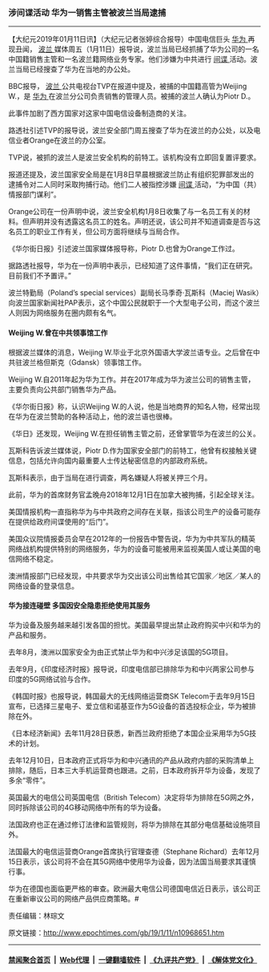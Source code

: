 ### 涉间谍活动 华为一销售主管被波兰当局逮捕
------------------------

<p>
 【大纪元2019年01月11日讯】（大纪元记者张婷综合报导）中国电信巨头
 <a href="http://www.epochtimes.com/gb/tag/%E5%8D%8E%E4%B8%BA.html">
  华为
 </a>
 再现丑闻，
 <a href="http://www.epochtimes.com/gb/tag/%E6%B3%A2%E5%85%B0.html">
  波兰
 </a>
 媒体周五（1月11日）报导说，波兰当局已经抓捕了华为公司的一名中国籍销售主管和一名波兰籍网络业务专家。他们涉嫌为中共进行
 <a href="http://www.epochtimes.com/gb/tag/%E9%97%B4%E8%B0%8D.html">
  间谍
 </a>
 活动。波兰当局已经搜查了华为在当地的办公处。
</p>
<p>
 BBC报导，
 <a href="http://www.epochtimes.com/gb/tag/%E6%B3%A2%E5%85%B0.html">
  波兰
 </a>
 公共电视台TVP在报道中提及，被捕的中国籍高管为Weijing W.，是
 <a href="http://www.epochtimes.com/gb/tag/%E5%8D%8E%E4%B8%BA.html">
  华为
 </a>
 在波兰分公司负责销售的管理人员。被捕的波兰人确认为Piotr D.。
</p>
<p>
 此事件加剧了西方国家对这家中国电信设备制造商的关注。
</p>
<p>
 路透社引述TVP的报导说，波兰安全部门周五搜查了华为在波兰的办公处，以及电信业者Orange在波兰的办公室。
</p>
<p>
 TVP说，被抓的波兰人是波兰安全机构的前特工。该机构没有立即回复置评要求。
</p>
<p>
 报道还提及，波兰国家安全局是在1月8日早晨根据波兰防止有组织犯罪部发出的逮捕令对二人同时采取拘捕行动。他们二人被指控涉嫌
 <a href="http://www.epochtimes.com/gb/tag/%E9%97%B4%E8%B0%8D.html">
  间谍
 </a>
 活动，“为中国（共）情报部门谋利”。
</p>
<p>
 Orange公司在一份声明中说，波兰安全机构1月8日收集了与一名员工有关的材料。但声明并没有透露这名员工的姓名。声明还说，该公司并不知道调查是否与这名员工的职业工作有关，但公司方面将继续与当局合作。
</p>
<p>
 《华尔街日报》引述波兰国家媒体报导称，Piotr D.也曾为Orange工作过。
</p>
<p>
 据路透社报导，华为在一份声明中表示，已经知道了这件事情，“我们正在研究。目前我们不予置评。”
</p>
<p>
 波兰特勤局（Poland’s special services）副局长马季奇‧瓦斯科（Maciej Wasik）向波兰国家新闻社PAP表示，这个中国公民就职于一个大型电子公司，而这个波兰人则因为网络服务在圈内颇有名气。
</p>
<h4>
 Weijing W.曾在中共领事馆工作
</h4>
<p>
 根据波兰媒体的消息，Weijing W.毕业于北京外国语大学波兰语专业。之后曾在中共驻波兰格但斯克（Gdansk）领事馆工作。
</p>
<p>
 Weijing W.自2011年起为华为工作。并在2017年成为华为波兰公司的销售主管，主要负责向公共部门销售华为产品。
</p>
<p>
 《华尔街日报》称，认识Weijing W.的人说，他是当地商界的知名人物，经常出现在华为在波兰赞助的各种活动上，他的波兰语也很棒。
</p>
<p>
 《华日》还发现，Weijing W.在担任销售主管之前，还曾掌管华为在波兰的公关。
</p>
<p>
 瓦斯科告诉波兰媒体说，Piotr D.作为国家安全部门的前特工，他曾有权接触关键信息，包括允许向国内最重要人士传达秘密信息的内部政府系统。
</p>
<p>
 瓦斯科表示，由于当局在进行调查，两名嫌疑人将被关押三个月。
</p>
<p>
 此前，华为的首席财务官孟晚舟2018年12月1日在加拿大被拘捕，引起全球关注。
</p>
<p>
 美国情报机构一直指称华为与中共政府之间存在关联，指该公司生产的设备可能存在提供给政府间谍使用的“后门”。
</p>
<p>
 美国众议院情报委员会早在2012年的一份报告中警告说，华为为中共军队的精英网络战机构提供特别的网络服务，华为的设备可能被用来监视美国人或让美国的电信网络不稳定。
</p>
<p>
 澳洲情报部门已经发现，中共要求华为交出该公司出售给其它国家／地区／某人的网络设备的登录信息。
</p>
<h4>
 华为接连碰壁 多国因安全隐患拒绝使用其服务
</h4>
<p>
 华为设备及服务越来越引发各国的担忧。美国最早提出禁止政府购买中兴和华为的产品和服务。
</p>
<p>
 去年8月，澳洲以国家安全为由正式禁止华为和中兴涉足该国的5G项目。
</p>
<p>
 去年9月，《印度经济时报》报导说，印度电信部已排除华为和中兴两家公司参与印度的5G网络试验与合作。
</p>
<p>
 《韩国时报》也报导说，韩国最大的无线网络运营商SK Telecom于去年9月15日宣布，已选择三星电子、爱立信和诺基亚作为5G设备的首选投标企业，华为被排除在外。
</p>
<p>
 《日本经济新闻》去年11月28日获悉，新西兰政府拒绝了本国企业采用华为5G技术的计划。
</p>
<p>
 去年12月10日，日本政府正式将华为和中兴通讯的产品从政府内部的采购清单上排除，随后，日本三大手机运营商也跟进。之前，日本政府拆开华为设备，发现了多余“零件”。
</p>
<p>
 英国最大的电信公司英国电信（British Telecom）决定将华为排除在5G网之外，同时拆除该公司的4G移动网络中所有的华为设备。
</p>
<p>
 法国政府也正在通过修订法律和监管规则，将华为排除在其部分电信基础设施项目外。
</p>
<p>
 法国最大的电信运营商Orange首席执行官理查德（Stephane Richard）去年12月15日表示，该公司将不会在其5G网络中使用华为设备，因为法国当局要求其谨慎行事。
</p>
<p>
 华为在德国也面临更严格的审查。欧洲最大电信公司德国电信近日表示，该公司正在重新审议公司的网络产品供应商策略。#
</p>
<p>
 责任编辑：林琮文
</p>

原文链接：http://www.epochtimes.com/gb/19/1/11/n10968651.htm


------------------------
#### [禁闻聚合首页](https://github.com/gfw-breaker/banned-news/blob/master/README.md) &nbsp;|&nbsp; [Web代理](https://github.com/gfw-breaker/open-proxy/blob/master/README.md) &nbsp;|&nbsp; [一键翻墙软件](https://github.com/gfw-breaker/nogfw/blob/master/README.md) &nbsp;|&nbsp; [《九评共产党》](https://github.com/gfw-breaker/9ping.md/blob/master/README.md#九评之一评共产党是什么) &nbsp;|&nbsp; [《解体党文化》](https://github.com/gfw-breaker/jtdwh.md/blob/master/README.md#绪论)